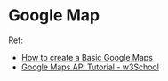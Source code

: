 # Google Map

Ref:

* [How to create a Basic Google Maps](http://findnerd.com/list/view/How-to-create-a-Basic-Google-Maps/17490/)
* [Google Maps API Tutorial - w3School](http://www.w3schools.com/googleapi/default.asp)

	